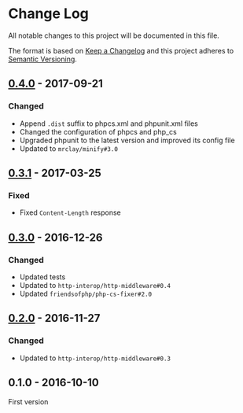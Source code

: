 # Change Log
All notable changes to this project will be documented in this file.

The format is based on [Keep a Changelog](http://keepachangelog.com/) 
and this project adheres to [Semantic Versioning](http://semver.org/).

## [0.4.0] - 2017-09-21

### Changed

* Append `.dist` suffix to phpcs.xml and phpunit.xml files
* Changed the configuration of phpcs and php_cs
* Upgraded phpunit to the latest version and improved its config file
* Updated to `mrclay/minify#3.0`

## [0.3.1] - 2017-03-25

### Fixed

* Fixed `Content-Length` response

## [0.3.0] - 2016-12-26

### Changed

* Updated tests
* Updated to `http-interop/http-middleware#0.4`
* Updated `friendsofphp/php-cs-fixer#2.0`

## [0.2.0] - 2016-11-27

### Changed

* Updated to `http-interop/http-middleware#0.3`

## 0.1.0 - 2016-10-10

First version

[0.4.0]: https://github.com/middlewares/minifier/compare/v0.3.1...v0.4.0
[0.3.1]: https://github.com/middlewares/minifier/compare/v0.3.0...v0.3.1
[0.3.0]: https://github.com/middlewares/minifier/compare/v0.2.0...v0.3.0
[0.2.0]: https://github.com/middlewares/minifier/compare/v0.1.0...v0.2.0
